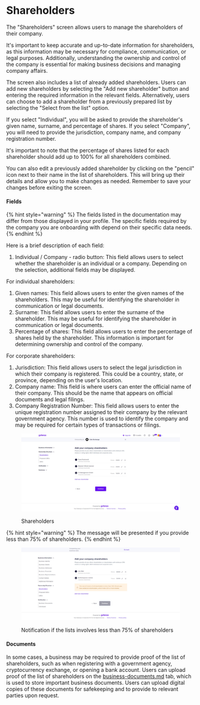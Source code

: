 # Shareholders

The "Shareholders" screen allows users to manage the shareholders of their company.

It's important to keep accurate and up-to-date information for shareholders, as this information may be necessary for compliance, communication, or legal purposes. Additionally, understanding the ownership and control of the company is essential for making business decisions and managing company affairs.

The screen also includes a list of already added shareholders. Users can add new shareholders by selecting the "Add new shareholder" button and entering the required information in the relevant fields. Alternatively, users can choose to add a shareholder from a previously prepared list by selecting the "Select from the list" option.

If you select "Individual", you will be asked to provide the shareholder's given name, surname, and percentage of shares. If you select "Company", you will need to provide the jurisdiction, company name, and company registration number.

It's important to note that the percentage of shares listed for each shareholder should add up to 100% for all shareholders combined.

You can also edit a previously added shareholder by clicking on the "pencil" icon next to their name in the list of shareholders. This will bring up their details and allow you to make changes as needed. Remember to save your changes before exiting the screen.

#### Fields

{% hint style="warning" %}
The fields listed in the documentation may differ from those displayed in your profile. The specific fields required by the company you are onboarding with depend on their specific data needs.
{% endhint %}

Here is a brief description of each field:

1. Individual / Company - radio button: This field allows users to select whether the shareholder is an individual or a company. Depending on the selection, additional fields may be displayed.

For individual shareholders:

1. Given names: This field allows users to enter the given names of the shareholders. This may be useful for identifying the shareholder in communication or legal documents.
2. Surname: This field allows users to enter the surname of the shareholder. This may be useful for identifying the shareholder in communication or legal documents.
3. Percentage of shares: This field allows users to enter the percentage of shares held by the shareholder. This information is important for determining ownership and control of the company.

For corporate shareholders:

1. Jurisdiction: This field allows users to select the legal jurisdiction in which their company is registered. This could be a country, state, or province, depending on the user's location.
2. Company name: This field is where users can enter the official name of their company. This should be the name that appears on official documents and legal filings.
3. Company Registration Number: This field allows users to enter the unique registration number assigned to their company by the relevant government agency. This number is used to identify the company and may be required for certain types of transactions or filings.

<figure><img src="../../../.gitbook/assets/Shareholders_NW.png" alt="Shareholders"><figcaption><p>Shareholders</p></figcaption></figure>



{% hint style="warning" %}
The message will be presented if you provide less than 75% of shareholders.
{% endhint %}

<figure><img src="../../../.gitbook/assets/Shareholders_less_than_75.png" alt=""><figcaption><p>Notification if the lists involves less than 75% of shareholders</p></figcaption></figure>

#### Documents

In some cases, a business may be required to provide proof of the list of shareholders, such as when registering with a government agency, cryptocurrency exchange, or opening a bank account. Users can upload proof of the list of shareholders on the [business-documents.md](../verification/business-documents.md "mention") tab, which is used to store important business documents. Users can upload digital copies of these documents for safekeeping and to provide to relevant parties upon request.
